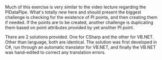 Much of this exercise is very similar to the video lecture regarding the PIDataPipe.  What's totally new here and should present
the biggest challenge is checking for the existence of PI points, and then creating them if needed.  If the points are to be
created, another challenge is duplicating them based on point attributes provided by yet another PI point.

There are 2 solutions provided.  One for CSharp and the other for VB.NET.  Other than language, both are identical.  The solution was first developed in C#, run through an automatic translator for VB.NET, and finally the VB.NET was hand-edited to correct any translation errors.

